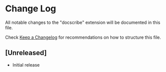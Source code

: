 # Change Log

All notable changes to the "docscribe" extension will be documented in this file.

Check [Keep a Changelog](http://keepachangelog.com/) for recommendations on how to structure this file.

## [Unreleased]

- Initial release